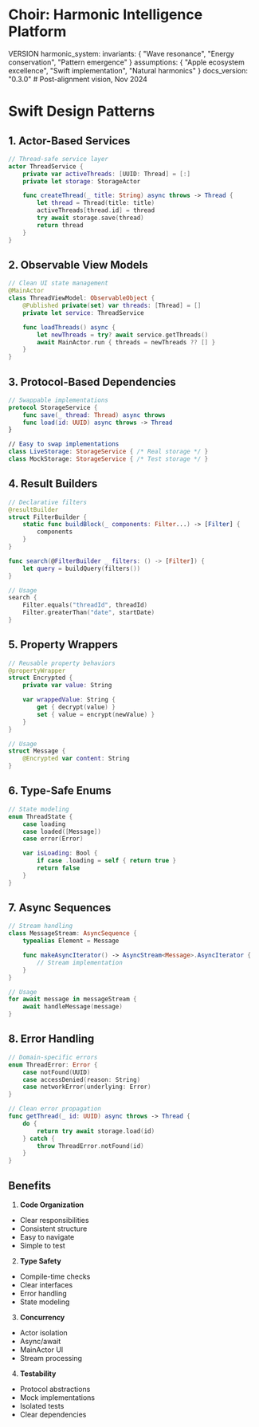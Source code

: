 # Choir: Harmonic Intelligence Platform

VERSION harmonic_system:
invariants: {
"Wave resonance",
"Energy conservation",
"Pattern emergence"
}
assumptions: {
"Apple ecosystem excellence",
"Swift implementation",
"Natural harmonics"
}
docs_version: "0.3.0"  # Post-alignment vision, Nov 2024
# Swift Design Patterns

## 1. Actor-Based Services
```swift
// Thread-safe service layer
actor ThreadService {
    private var activeThreads: [UUID: Thread] = [:]
    private let storage: StorageActor

    func createThread(_ title: String) async throws -> Thread {
        let thread = Thread(title: title)
        activeThreads[thread.id] = thread
        try await storage.save(thread)
        return thread
    }
}
```

## 2. Observable View Models
```swift
// Clean UI state management
@MainActor
class ThreadViewModel: ObservableObject {
    @Published private(set) var threads: [Thread] = []
    private let service: ThreadService

    func loadThreads() async {
        let newThreads = try? await service.getThreads()
        await MainActor.run { threads = newThreads ?? [] }
    }
}
```

## 3. Protocol-Based Dependencies
```swift
// Swappable implementations
protocol StorageService {
    func save(_ thread: Thread) async throws
    func load(id: UUID) async throws -> Thread
}

// Easy to swap implementations
class LiveStorage: StorageService { /* Real storage */ }
class MockStorage: StorageService { /* Test storage */ }
```

## 4. Result Builders
```swift
// Declarative filters
@resultBuilder
struct FilterBuilder {
    static func buildBlock(_ components: Filter...) -> [Filter] {
        components
    }
}

func search(@FilterBuilder _ filters: () -> [Filter]) {
    let query = buildQuery(filters())
}

// Usage
search {
    Filter.equals("threadId", threadId)
    Filter.greaterThan("date", startDate)
}
```

## 5. Property Wrappers
```swift
// Reusable property behaviors
@propertyWrapper
struct Encrypted {
    private var value: String

    var wrappedValue: String {
        get { decrypt(value) }
        set { value = encrypt(newValue) }
    }
}

// Usage
struct Message {
    @Encrypted var content: String
}
```

## 6. Type-Safe Enums
```swift
// State modeling
enum ThreadState {
    case loading
    case loaded([Message])
    case error(Error)

    var isLoading: Bool {
        if case .loading = self { return true }
        return false
    }
}
```

## 7. Async Sequences
```swift
// Stream handling
class MessageStream: AsyncSequence {
    typealias Element = Message

    func makeAsyncIterator() -> AsyncStream<Message>.AsyncIterator {
        // Stream implementation
    }
}

// Usage
for await message in messageStream {
    await handleMessage(message)
}
```

## 8. Error Handling
```swift
// Domain-specific errors
enum ThreadError: Error {
    case notFound(UUID)
    case accessDenied(reason: String)
    case networkError(underlying: Error)
}

// Clean error propagation
func getThread(_ id: UUID) async throws -> Thread {
    do {
        return try await storage.load(id)
    } catch {
        throw ThreadError.notFound(id)
    }
}
```

## Benefits

1. **Code Organization**
- Clear responsibilities
- Consistent structure
- Easy to navigate
- Simple to test

2. **Type Safety**
- Compile-time checks
- Clear interfaces
- Error handling
- State modeling

3. **Concurrency**
- Actor isolation
- Async/await
- MainActor UI
- Stream processing

4. **Testability**
- Protocol abstractions
- Mock implementations
- Isolated tests
- Clear dependencies
